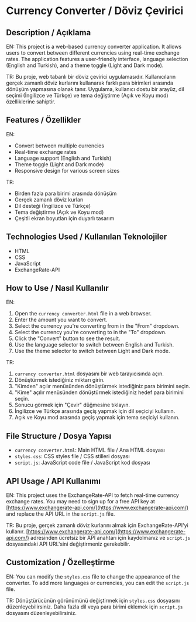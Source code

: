 # Currency Converter / Döviz Çevirici

## Description / Açıklama

EN: This project is a web-based currency converter application. It allows users to convert between different currencies using real-time exchange rates. The application features a user-friendly interface, language selection (English and Turkish), and a theme toggle (Light and Dark mode).

TR: Bu proje, web tabanlı bir döviz çevirici uygulamasıdır. Kullanıcıların gerçek zamanlı döviz kurlarını kullanarak farklı para birimleri arasında dönüşüm yapmasına olanak tanır. Uygulama, kullanıcı dostu bir arayüz, dil seçimi (İngilizce ve Türkçe) ve tema değiştirme (Açık ve Koyu mod) özelliklerine sahiptir.

## Features / Özellikler

EN:
- Convert between multiple currencies
- Real-time exchange rates
- Language support (English and Turkish)
- Theme toggle (Light and Dark mode)
- Responsive design for various screen sizes

TR:
- Birden fazla para birimi arasında dönüşüm
- Gerçek zamanlı döviz kurları
- Dil desteği (İngilizce ve Türkçe)
- Tema değiştirme (Açık ve Koyu mod)
- Çeşitli ekran boyutları için duyarlı tasarım

## Technologies Used / Kullanılan Teknolojiler

- HTML
- CSS
- JavaScript
- ExchangeRate-API

## How to Use / Nasıl Kullanılır

EN:
1. Open the `currency converter.html` file in a web browser.
2. Enter the amount you want to convert.
3. Select the currency you're converting from in the "From" dropdown.
4. Select the currency you're converting to in the "To" dropdown.
5. Click the "Convert" button to see the result.
6. Use the language selector to switch between English and Turkish.
7. Use the theme selector to switch between Light and Dark mode.

TR:
1. `currency converter.html` dosyasını bir web tarayıcısında açın.
2. Dönüştürmek istediğiniz miktarı girin.
3. "Kimden" açılır menüsünden dönüştürmek istediğiniz para birimini seçin.
4. "Kime" açılır menüsünden dönüştürmek istediğiniz hedef para birimini seçin.
5. Sonucu görmek için "Çevir" düğmesine tıklayın.
6. İngilizce ve Türkçe arasında geçiş yapmak için dil seçiciyi kullanın.
7. Açık ve Koyu mod arasında geçiş yapmak için tema seçiciyi kullanın.

## File Structure / Dosya Yapısı

- `currency converter.html`: Main HTML file / Ana HTML dosyası
- `styles.css`: CSS styles file / CSS stilleri dosyası
- `script.js`: JavaScript code file / JavaScript kod dosyası

## API Usage / API Kullanımı

EN: This project uses the ExchangeRate-API to fetch real-time currency exchange rates. You may need to sign up for a free API key at [https://www.exchangerate-api.com/](https://www.exchangerate-api.com/) and replace the API URL in the `script.js` file.

TR: Bu proje, gerçek zamanlı döviz kurlarını almak için ExchangeRate-API'yi kullanır. [https://www.exchangerate-api.com/](https://www.exchangerate-api.com/) adresinden ücretsiz bir API anahtarı için kaydolmanız ve `script.js` dosyasındaki API URL'sini değiştirmeniz gerekebilir.

## Customization / Özelleştirme

EN: You can modify the `styles.css` file to change the appearance of the converter. To add more languages or currencies, you can edit the `script.js` file.

TR: Dönüştürücünün görünümünü değiştirmek için `styles.css` dosyasını düzenleyebilirsiniz. Daha fazla dil veya para birimi eklemek için `script.js` dosyasını düzenleyebilirsiniz.
